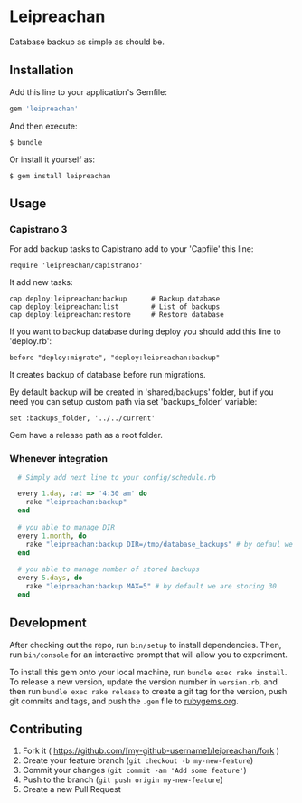 # Leipreachan

Database backup as simple as should be.

## Installation

Add this line to your application's Gemfile:

```ruby
gem 'leipreachan'
```

And then execute:

    $ bundle

Or install it yourself as:

    $ gem install leipreachan

## Usage

### Capistrano 3

For add backup tasks to Capistrano add to your 'Capfile' this line:

    require 'leipreachan/capistrano3'

It add new tasks:

    cap deploy:leipreachan:backup      # Backup database
    cap deploy:leipreachan:list        # List of backups
    cap deploy:leipreachan:restore     # Restore database

If you want to backup database during deploy you should add this line to 'deploy.rb':

    before "deploy:migrate", "deploy:leipreachan:backup"

It creates backup of database before run migrations.

By default backup will be created in 'shared/backups' folder, but if you need you can setup custom path via set 'backups_folder' variable:

    set :backups_folder, '../../current'

Gem have a release path as a root folder.

### Whenever integration

```ruby
  # Simply add next line to your config/schedule.rb

  every 1.day, :at => '4:30 am' do
    rake "leipreachan:backup"
  end
  
  # you able to manage DIR
  every 1.month, do
    rake "leipreachan:backup DIR=/tmp/database_backups" # by defaul we use './backups'
  end
  
  # you able to manage number of stored backups
  every 5.days, do
    rake "leipreachan:backup MAX=5" # by default we are storing 30
  end
```

## Development

After checking out the repo, run `bin/setup` to install dependencies. Then, run `bin/console` for an interactive prompt that will allow you to experiment.

To install this gem onto your local machine, run `bundle exec rake install`. To release a new version, update the version number in `version.rb`, and then run `bundle exec rake release` to create a git tag for the version, push git commits and tags, and push the `.gem` file to [rubygems.org](https://rubygems.org).

## Contributing

1. Fork it ( https://github.com/[my-github-username]/leipreachan/fork )
2. Create your feature branch (`git checkout -b my-new-feature`)
3. Commit your changes (`git commit -am 'Add some feature'`)
4. Push to the branch (`git push origin my-new-feature`)
5. Create a new Pull Request